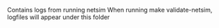 Contains logs from running netsim
When running make validate-netsim, logfiles will appear under this folder